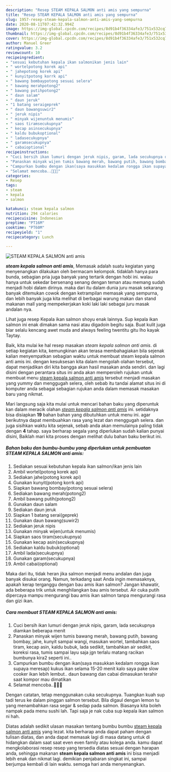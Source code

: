 ```yaml
---
description: "Resep STEAM KEPALA SALMON anti amis yang sempurna"
title: "Resep STEAM KEPALA SALMON anti amis yang sempurna"
slug: 1957-resep-steam-kepala-salmon-anti-amis-yang-sempurna
date: 2020-08-11T07:42:32.994Z
image: https://img-global.cpcdn.com/recipes/8d91b4f36334afe3/751x532cq70/steam-kepala-salmon-anti-amis-foto-resep-utama.jpg
thumbnail: https://img-global.cpcdn.com/recipes/8d91b4f36334afe3/751x532cq70/steam-kepala-salmon-anti-amis-foto-resep-utama.jpg
cover: https://img-global.cpcdn.com/recipes/8d91b4f36334afe3/751x532cq70/steam-kepala-salmon-anti-amis-foto-resep-utama.jpg
author: Manuel Greer
ratingvalue: 3.2
reviewcount: 10
recipeingredient:
- "sesuai kebutuhan kepala ikan salmonikan jenis lain"
- " wortelpotong korek api"
- " jahepotong korek api"
- " kunyitpotong korrk api"
- " bawang bombaypotong sesuai selera"
- " bawang merahpotong2"
- " bawang putihpotong2"
- " daun salam"
- " daun jeruk"
- "1 batang seraigeprek"
- " daun bawangsuwir2"
- " jeruk nipis"
- " minyak wijenuntuk menumis"
- " saos tiramsecukupnya"
- " kecap asinsecukupnya"
- " kaldu bubukoptional"
- " ladasecukupnya"
- " garamsecukupnya"
- " cabaioptional"
recipeinstructions:
- "Cuci bersih ikan lumuri dengan jeruk nipis, garam, lada secukupnya diamkan beberapa menit"
- "Panaskan minyak wijen tumis bawang merah, bawang putih, bawang bombay, jahe, kunyit sampai wangi, masukan wortel, tambahkan saos tiram, kecap asin, kaldu bubuk, lada sedikit, tambahkan air sedikit, koreksi rasa, tumis sampai layu saja jgn terlalu matang racikan bumbunya kira2 seperti ini.."
- "Campurkan bumbu dengan ikan(saya masukkan kedalam rongga ikan supaya meresap) kukus ikan selama 15-20 menit kalo saya pake slow cooker ikan lebih lembut.. daun bawang dan cabai dimasukan terahir saat kompor mau dimatikan"
- "Selamat mencoba..🤗🤗🤗"
categories:
- Resep
tags:
- steam
- kepala
- salmon

katakunci: steam kepala salmon 
nutrition: 294 calories
recipecuisine: Indonesian
preptime: "PT16M"
cooktime: "PT60M"
recipeyield: "1"
recipecategory: Lunch

---
```



![STEAM KEPALA SALMON anti amis](https://img-global.cpcdn.com/recipes/8d91b4f36334afe3/751x532cq70/steam-kepala-salmon-anti-amis-foto-resep-utama.jpg)

<b><i>steam kepala salmon anti amis</i></b>, Memasak adalah suatu kegiatan yang menyenangkan dilakukan oleh bermacam kelompok. tidaklah hanya para bunda, sebagian pria juga banyak yang tertarik dengan hobi ini. walau hanya untuk sekedar bersenang senang dengan teman atau memang sudah menjadi hobi dalam dirinya. maka dari itu dalam dunia juru masak sekarang banyak ditemukan cowok dengan ketrampilan memasak yang sempurna, dan lebih banyak juga kita melihat di berbagai warung makan dan stand makanan mall yang mempekerjakan koki laki laki sebagai juru masak andalan nya.

Lihat juga resep Kepala ikan salmon shoyu enak lainnya. Sup kepala ikan salmon ini enak dimakan sama nasi atau digadoin begitu saja. Buat kulit juga biar selalu kencang awet muda and always feeling twentitu gitu lho kayak Taytay.

Baik, kita mulai ke hal resep masakan <i>steam kepala salmon anti amis</i>. di setiap kegiatan kita, kemungkinan akan terasa membahagiakan bila sejenak kalian menyempatkan sebagian waktu untuk membuat steam kepala salmon anti amis ini. dengan kesuksesan kita dalam mengolah olahan tersebut, dapat menjadikan diri kita bangga akan hasil masakan anda sendiri. dan lagi disini dengan perantara situs ini anda akan memperoleh rujukan untuk membuat menu <u>steam kepala salmon anti amis</u> tersebut menjadi masakan yang yummy dan menggugah selera, oleh sebab itu tandai alamat situs ini di komputer anda sebagai sebagian rujukan anda dalam memasak masakan baru yang nikmat.


Mari langsung saja kita mulai untuk mencari bahan baku yang diperuntuk kan dalam meracik olahan <u><i>steam kepala salmon anti amis</i></u> ini. setidaknya bisa disiapkan <b>19</b> bahan bahan yang dibutuhkan untuk menu ini. agar berikutnya dapat membuahkan rasa yang lezat dan menggugah selera. dan juga sisihkan waktu kita sejenak, sebab anda akan memulainya paling tidak dengan <b>4</b> tahap. saya berharap segala yang diperlukan sudah kalian punyai disini, Baiklah mari kita proses dengan melihat dulu bahan baku berikut ini.

<!--inarticleads1-->

##### Bahan baku dan bumbu-bumbu yang diperlukan untuk pembuatan STEAM KEPALA SALMON anti amis:

1. Sediakan sesuai kebutuhan kepala ikan salmon/ikan jenis lain
1. Ambil  wortel(potong korek api)
1. Sediakan  jahe(potong korek api)
1. Gunakan  kunyit(potong korrk api)
1. Siapkan  bawang bombay(potong sesuai selera)
1. Sediakan  bawang merah(potong2)
1. Ambil  bawang putih(potong2)
1. Gunakan  daun salam
1. Sediakan  daun jeruk
1. Siapkan 1 batang serai(geprek)
1. Gunakan  daun bawang(suwir2)
1. Sediakan  jeruk nipis
1. Gunakan  minyak wijen(untuk menumis)
1. Siapkan  saos tiram(secukupnya)
1. Gunakan  kecap asin(secukupnya)
1. Sediakan  kaldu bubuk(optional)
1. Ambil  lada(secukupnya)
1. Gunakan  garam(secukupnya)
1. Ambil  cabai(optional)


Maka dari itu, tidak heran jika salmon menjadi menu andalan dan juga banyak disukai orang. Namun, terkadang saat Anda ingin memasaknya, apakah kerap terganggu dengan bau amis ikan salmon? Jangan khawatir, ada beberapa trik untuk menghilangkan bau amis tersebut. Air cuka putih dipercaya mampu mengurangi bau amis ikan salmon tanpa mengurangi rasa dan gizi ikan. 

<!--inarticleads2-->

##### Cara membuat STEAM KEPALA SALMON anti amis:

1. Cuci bersih ikan lumuri dengan jeruk nipis, garam, lada secukupnya diamkan beberapa menit
1. Panaskan minyak wijen tumis bawang merah, bawang putih, bawang bombay, jahe, kunyit sampai wangi, masukan wortel, tambahkan saos tiram, kecap asin, kaldu bubuk, lada sedikit, tambahkan air sedikit, koreksi rasa, tumis sampai layu saja jgn terlalu matang racikan bumbunya kira2 seperti ini..
1. Campurkan bumbu dengan ikan(saya masukkan kedalam rongga ikan supaya meresap) kukus ikan selama 15-20 menit kalo saya pake slow cooker ikan lebih lembut.. daun bawang dan cabai dimasukan terahir saat kompor mau dimatikan
1. Selamat mencoba..🤗🤗🤗


Dengan catatan, tetap menggunakan cuka secukupnya. Tuangkan kuah sup tadi terus ke dalam pinggan salmon tersebut. Bila digaul dengan lemon tu yang menambahkan rasa segar &amp; sedap pada salmon. Biasanya kita boleh nampak pada menu sushi lah. Tapi saja je nak cuba sup kepala ikan salmon ni hah. 

Diatas adalah sedikit ulasan masakan tentang bumbu bumbu <u>steam kepala salmon anti amis</u> yang lezat. kita berharap anda dapat paham dengan tulisan diatas, dan anda dapat memasak lagi di masa datang untuk di hidangkan dalam saat saat even even family atau kolega anda. kamu dapat mengkolaborasi resep resep yang tersedia diatas sesuai dengan harapan anda, sehingga makanan <b>steam kepala salmon anti amis</b> ini bisa menjadi lebih enak dan nikmat lagi. demikian penjabaran singkat ini, sampai berjumpa kembali di lain waktu. semoga hari anda menyenangkan.
